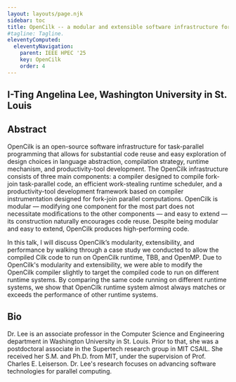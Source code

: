```yaml
---
layout: layouts/page.njk
sidebar: toc
title: OpenCilk -- a modular and extensible software infrastructure for fast task-parallel code
#tagline: Tagline.
eleventyComputed:
  eleventyNavigation:
    parent: IEEE HPEC '25
    key: OpenCilk
    order: 4
---
```


## I-Ting Angelina Lee, Washington University in St. Louis

## Abstract

OpenCilk is an open-source software infrastructure for task-parallel programming
that allows for substantial code reuse and easy exploration of design choices in
language abstraction, compilation strategy, runtime mechanism, and
productivity-tool development. The OpenCilk infrastructure consists of three
main components: a compiler designed to compile fork-join task-parallel code, an
efficient work-stealing runtime scheduler, and a productivity-tool development
framework based on compiler instrumentation designed for fork-join parallel
computations. OpenCilk is modular — modifying one component for the most part
does not necessitate modifications to the other components — and easy to extend
— its construction naturally encourages code reuse. Despite being modular and
easy to extend, OpenCilk produces high-performing code.

In this talk, I will discuss OpenCilk’s modularity, extensibility, and
performance by walking through a case study we conducted to allow the compiled
Cilk code to run on OpenCilk runtime, TBB, and OpenMP.  Due to OpenCilk's
modularity and extensibility, we were able to modify the OpenCilk compiler
slightly to target the compiled code to run on different runtime systems.  By
comparing the same code running on different runtime systems, we show that
OpenCilk runtime system almost always matches or exceeds the performance of
other runtime systems.

## Bio
Dr. Lee is an associate professor in the Computer Science and Engineering
department in Washington University in St. Louis.  Prior to that, she was a
postdoctoral associate in the Supertech research group in MIT CSAIL. She
received her S.M. and Ph.D. from MIT, under the supervision of Prof. Charles E.
Leiserson.  Dr. Lee's research focuses on advancing software technologies for 
parallel computing. 